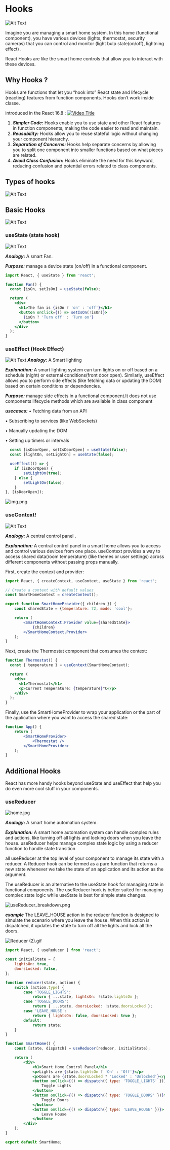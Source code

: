 # Hooks
![Alt Text](asset/hook.png)

Imagine you are managing a smart home system. In this home (functional component), you have various devices (lights, thermostat, security cameras) that you can control and monitor (light bulp state(on/off), lightning effect) .

React Hooks are like the smart home controls that allow you to interact with these devices.


## Why Hooks ? 

Hooks are functions that let you “hook into” React state and lifecycle (reacting) features from function components. 
Hooks don’t work inside classe. 

introduced in the React 16.8  :
[![Video Title](https://img.youtube.com/vi/dpw9EHDh2bM/0.jpg)](https://www.youtube.com/watch?v=dpw9EHDh2bM)


1. ***Simpler Code:*** Hooks enable you to use state and other React features in function components, making the code easier to read and maintain.
2. ***Reusability:*** Hooks allow you to reuse stateful logic without changing your component hierarchy.
3. ***Separation of Concerns:*** Hooks help separate concerns by allowing you to split one component into smaller functions based on what pieces are related.
4. ***Avoid Class Confusion:*** Hooks eliminate the need for this keyword, reducing confusion and potential errors related to class components.



## Types of hooks 


![Alt Text](asset/img_1.png)

## Basic Hooks

![Alt Text](asset/img.png)

### useState (state hook)

![Alt Text](asset/fan.jpg)

***Analogy:*** A smart Fan.

***Purpose:*** manage a device state (on/off) in a functional component.

```jsx
import React, { useState } from 'react';

function Fan() {
  const [isOn, setIsOn] = useState(false);

  return (
    <div>
      <h1>The fan is {isOn ? 'on' : 'off'}</h1>
      <button onClick={() => setIsOn(!isOn)}>
        {isOn ? 'Turn off' : 'Turn on'}
      </button>
    </div>
  );
}
```

### useEffect (Hook Effect)

![Alt Text](asset/room.png)
***Analogy:*** A Smart lighting

***Explanation:*** A smart lighting system can turn lights on or off based on a schedule (night) or external conditions(front door open). Similarly, 
useEffect allows you to perform side effects (like fetching data or updating the DOM) based on certain conditions or dependencies.

***Purpose:*** manage side effects in a functional component.It does not use components lifecycle methods which are available in class component

***usecases:***
• Fetching data from an API

• Subscribing to services (like WebSockets)

• Manually updating the DOM

• Setting up timers or intervals



```jsx
  const [isDoorOpen, setIsDoorOpen] = useState(false);
  const [lightOn, setLightOn] = useState(false);

  useEffect(() => {
    if (isDoorOpen) {
        setLightOn(true);
    } else {
        setLightOn(false);
    }
}, [isDoorOpen]);
```

![img.png](asset/effe.png)

### useContext!

![Alt Text](asset/room_temp.jpg)

***Analogy:*** A central control panel .

***Explanation:*** A central control panel in a smart home allows you to access and control various devices from one place. useContext provides a way to access shared data(room temperature) (like themes or user settings) across different components without passing props manually.

First, create the context and provider:

```jsx
import React, { createContext, useContext, useState } from 'react';

// Create a context with default values
const SmartHomeContext = createContext();

export function SmartHomeProvider({ children }) {
    const sharedState = {temperature: 72, mode: 'cool'};

    return (
        <SmartHomeContext.Provider value={sharedState}>
            {children}
        </SmartHomeContext.Provider>
    );
}
```
Next, create the Thermostat component that consumes the context:

```jsx
function Thermostat() {
  const { temperature } = useContext(SmartHomeContext);

  return (
    <div>
      <h1>Thermostat</h1>
      <p>Current Temperature: {temperature}°C</p>
    </div>
  );
}
```

Finally, use the SmartHomeProvider to wrap your application or the part of the application where you want to access the shared state:

```jsx
function App() {
    return (
        <SmartHomeProvider>
            <Thermostat />
        </SmartHomeProvider>
    );
}
```

## Additional Hooks

React has more handy hooks beyond useState and useEffect that help you do even more cool stuff in your components.


### useReducer

![home.jpg](asset/home.jpg)

***Analogy:*** A smart home automation system.

***Explanation:*** A smart home automation system can handle complex rules and actions, like turning off all lights and locking doors when you leave the house. useReducer helps manage complex state logic by using a reducer function to handle state transition

all useReducer at the top level of your component to manage its state with a reducer.
A Reducer hook can be termed as a pure function that returns a  new state whenever we take the state of an application and its
action as the argument.

The useReducer is an alternative to the useState hook for managing state in functional components. The useReducer hook is better suited for managing complex state logic while useState is best for simple state changes.

![useReducer_breakdown.png](asset%2FuseReducer_breakdown.png)

***example***
The LEAVE_HOUSE action in the reducer function is designed to simulate the scenario where you leave the house. 
When this action is dispatched, it updates the state to turn off all the lights and lock all the doors.

![Reducer (2).gif](asset/Reducer.gif)

```jsx
import React, { useReducer } from 'react';

const initialState = {
    lightsOn: true,
    doorsLocked: false,
};

function reducer(state, action) {
    switch (action.type) {
        case 'TOGGLE_LIGHTS':
            return { ...state, lightsOn: !state.lightsOn };
        case 'TOGGLE_DOORS':
            return { ...state, doorsLocked: !state.doorsLocked };
        case 'LEAVE_HOUSE':
            return { lightsOn: false, doorsLocked: true };
        default:
            return state;
    }
}

function SmartHome() {
    const [state, dispatch] = useReducer(reducer, initialState);

    return (
        <div>
            <h1>Smart Home Control Panel</h1>
            <p>Lights are {state.lightsOn ? 'On' : 'Off'}</p>
            <p>Doors are {state.doorsLocked ? 'Locked' : 'Unlocked'}</p>
            <button onClick={() => dispatch({ type: 'TOGGLE_LIGHTS' })}>
                Toggle Lights
            </button>
            <button onClick={() => dispatch({ type: 'TOGGLE_DOORS' })}>
                Toggle Doors
            </button>
            <button onClick={() => dispatch({ type: 'LEAVE_HOUSE' })}>
                Leave House
            </button>
        </div>
    );
}

export default SmartHome;
```